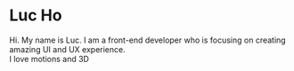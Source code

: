 # Luc Ho

Hi. My name is Luc. I am a front-end developer who is focusing on creating amazing UI and UX experience.\
I love motions and 3D
